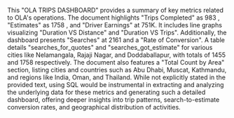 This "OLA TRIPS DASHBOARD" provides a summary of key metrics related to OLA's operations. The document highlights "Trips Completed" as 983 , "Estimates" as 1758 , and "Driver Earnings" at 751K. It includes line graphs visualizing "Duration VS Distance" and "Duration VS Trips". Additionally, the dashboard presents "Searches" at 2161 and a "Rate of Conversion". A table details "searches_for_quotes" and "searches_got_estimate" for various cities like Nelamangala, Rajaji Nagar, and Doddaballapur, with totals of 1455 and 1758 respectively. The document also features a "Total Count by Area" section, listing cities and countries such as Abu Dhabi, Muscat, Kathmandu, and regions like India, Oman, and Thailand. While not explicitly stated in the provided text, using SQL would be instrumental in extracting and analyzing the underlying data for these metrics and generating such a detailed dashboard, offering deeper insights into trip patterns, search-to-estimate conversion rates, and geographical distribution of activities.
